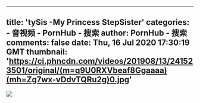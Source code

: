 
---
title: 'tySis -My Princess StepSister'
categories: 
    - 音视频
    - PornHub - 搜索
author: PornHub - 搜索
comments: false
date: Thu, 16 Jul 2020 17:30:19 GMT
thumbnail: 'https://ci.phncdn.com/videos/201908/13/241523501/original/(m=q9U0RXVbeaf8Ggaaaa)(mh=Zg7wx-vDdvTQRu2g)0.jpg'
---

<div>   
<img src="https://ci.phncdn.com/videos/201908/13/241523501/original/(m=q9U0RXVbeaf8Ggaaaa)(mh=Zg7wx-vDdvTQRu2g)0.jpg" referrerpolicy="no-referrer">  
</div>
            